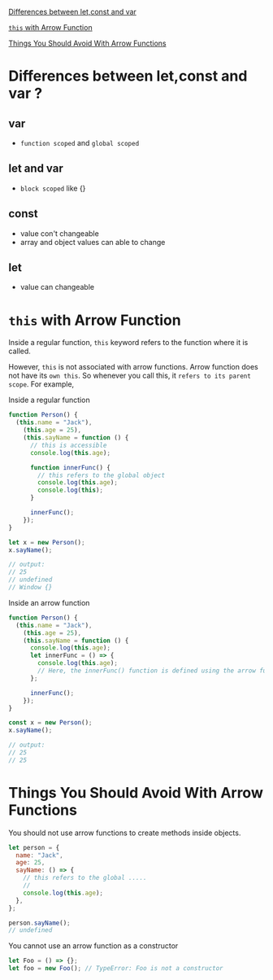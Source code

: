 [Differences between let,const and var](#differences-between-letconst-and-var)

[`this` with Arrow Function](#this-with-arrow-function)

[Things You Should Avoid With Arrow Functions](#things-you-should-avoid-with-arrow-functions)

# Differences between let,const and var ?

## var

- `function scoped` and `global scoped`

## let and var

- `block scoped` like {}

## const

- value con't changeable
- array and object values can able to change

## let

- value can changeable

# `this` with Arrow Function

Inside a regular function, `this` keyword refers to the function where it is called.

However, `this` is not associated with arrow functions. Arrow function does not have its `own this`. So whenever you call this, it `refers to its parent scope`. For example,

Inside a regular function

```js
function Person() {
  (this.name = "Jack"),
    (this.age = 25),
    (this.sayName = function () {
      // this is accessible
      console.log(this.age);

      function innerFunc() {
        // this refers to the global object
        console.log(this.age);
        console.log(this);
      }

      innerFunc();
    });
}

let x = new Person();
x.sayName();

// output:
// 25
// undefined
// Window {}
```

Inside an arrow function

```js
function Person() {
  (this.name = "Jack"),
    (this.age = 25),
    (this.sayName = function () {
      console.log(this.age);
      let innerFunc = () => {
        console.log(this.age);
        // Here, the innerFunc() function is defined using the arrow function. And inside the arrow function, this refers to the parent's scope. Hence, this.age gives 25.
      };

      innerFunc();
    });
}

const x = new Person();
x.sayName();

// output:
// 25
// 25
```

# Things You Should Avoid With Arrow Functions

You should not use arrow functions to create methods inside objects.

```js
let person = {
  name: "Jack",
  age: 25,
  sayName: () => {
    // this refers to the global .....
    //
    console.log(this.age);
  },
};

person.sayName();
// undefined
```

You cannot use an arrow function as a constructor

```js
let Foo = () => {};
let foo = new Foo(); // TypeError: Foo is not a constructor
```
